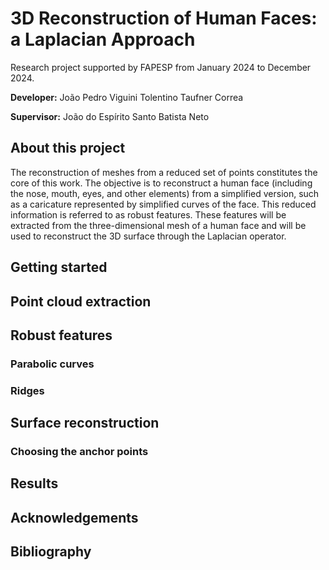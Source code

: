# 3D Reconstruction of Human Faces: a Laplacian Approach 
Research project supported by FAPESP from January 2024 to December 2024.

**Developer:** João Pedro Viguini Tolentino Taufner Correa

**Supervisor:** João do Espírito Santo Batista Neto

## About this project
The reconstruction of meshes from a reduced set of points constitutes the core of this work. The objective is to reconstruct a human face (including the nose, mouth, eyes, and other elements) from a simplified version, such as a caricature represented by simplified curves of the face. This reduced information is referred to as robust features. These features will be extracted from the three-dimensional mesh of a human face and will be used to reconstruct the 3D surface through the Laplacian operator.


## Getting started


## Point cloud extraction

## Robust features 

### Parabolic curves

### Ridges

## Surface reconstruction

### Choosing the anchor points


## Results


## Acknowledgements


## Bibliography

